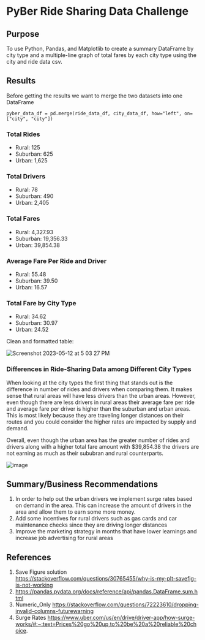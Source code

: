 # PyBer Ride Sharing Data Challenge

## Purpose
To use Python, Pandas, and Matplotlib to create a summary DataFrame by city type and a multiple-line graph of total fares by each city type using the city and ride data csv.

## Results

Before getting the results we want to merge the two datasets into one DataFrame

    pyber_data_df = pd.merge(ride_data_df, city_data_df, how="left", on=["city", "city"])


### Total Rides
- Rural: 125
- Suburban: 625
- Urban: 1,625

### Total Drivers
- Rural: 78
- Suburban: 490
- Urban: 2,405

### Total Fares
- Rural: 4,327.93
- Suburban: 19,356.33
- Urban: 39,854.38

### Average Fare Per Ride and Driver
- Rural: 55.48
- Suburban: 39.50
- Urban: 16.57

### Total Fare by City Type
- Rural: 34.62
- Suburban: 30.97
- Urban: 24.52

Clean and formatted table:

![Screenshot 2023-05-12 at 5 03 27 PM](https://github.com/Jall3n/Module-5-Ride-Sharing/assets/119149740/3b41242e-b0ac-472d-8ff2-fa794808f2bb)

### Differences in Ride-Sharing Data among Different City Types

When looking at the city types the first thing that stands out is the difference in number of rides and drivers when comparing them. It makes sense that rural areas will have less drivers than the urban areas. However, even though there are less drivers in rural areas their average fare per ride and average fare per driver is higher than the suburban and urban areas. This is most likely because they are traveling longer distances on their routes and you could consider the higher rates are impacted by supply and demand.

Overall, even though the urban area has the greater number of rides and drivers along with a higher total fare amount with $39,854.38 the drivers are not earning as much as their sububran and rural counterparts.

![image](https://github.com/Jall3n/Module-5-Ride-Sharing/assets/119149740/e7ff0532-4b90-479a-b3cd-b7b69b809198)


## Summary/Business Recommendations
1. In order to help out the urban drivers we implement surge rates based on demand in the area. This can increase the amount of drivers in the area and allow them to earn some more money.
2. Add some incentives for rural drivers such as gas cards and car maintenance checks since they are driving longer distances
3. Improve the marketing strategy in months that have lower learnings and increase job advertising for rural areas

## References
1. Save Figure solution https://stackoverflow.com/questions/30765455/why-is-my-plt-savefig-is-not-working
2. https://pandas.pydata.org/docs/reference/api/pandas.DataFrame.sum.html
3. Numeric_Only https://stackoverflow.com/questions/72223610/dropping-invalid-columns-futurewarning
4. Surge Rates https://www.uber.com/us/en/drive/driver-app/how-surge-works/#:~:text=Prices%20go%20up,to%20be%20a%20reliable%20choice.
